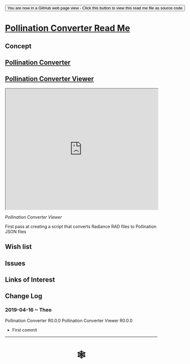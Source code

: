 <span style=display:none; >[You are now in a GitHub source code view - click this link to view Read Me file as a web page](http://www.ladybug.tools/spider/index.html#sandbox/pollination-converter/README.md "View file as a web page." ) </span>

<div><input type=button onclick="window.location.href='https://github.com/ladybug-tools/spider/tree/master/sandbox/pollination-converter/README.md'"
value="You are now in a GitHub web page view - Click this button to view this read me file as source code" ><div>

# [Pollination Converter Read Me]( #sandbox/pollination-converter/README.md )


## Concept


## [Pollination Converter]( http://www.ladybug.tools/spider/sandbox/pollination-converter/r0/pollination-converter-0-0-0.html )

## [Pollination Converter Viewer]( http://www.ladybug.tools/spider/sandbox/pollination-converter/r0/pollination-model-viewer-pc.html )


<iframe class=iframeReadMe src=http://www.ladybug.tools/spider/sandbox/pollination-converter/r0/## [Pollination Converter]( http://www.ladybug.tools/spider/sandbox/pollination-converter/r0/pollination-model-viewer-pc.html ).html width=100% height=400px >Iframes are not displayed on github.com</iframe>

_Pollination Converter Viewer_

First pass at creating a script that converts Radiance RAD files to Pollination JSON files

## Wish list


## Issues



## Links of Interest



## Change Log

### 2019-04-16 ~ Theo

Pollination Converter R0.0.0
Pollination Converter Viewer R0.0.0

* First commit


***

# <center title="hello!" ><a href=javascript:window.scrollTo(0,0); style=text-decoration:none; > &#x1f578; </a></center>



